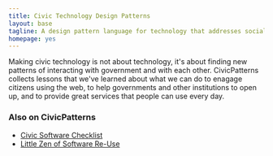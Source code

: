 ```yaml
---
title: Civic Technology Design Patterns
layout: base
tagline: A design pattern language for technology that addresses social political and governance-related problems.
homepage: yes
---
```


Making civic technology is not about technology, it's about finding new patterns of interacting with government and with each other. CivicPatterns collects lessons that we've learned about what we can do to enagage citizens using the web, to help governments and other institutions to open up, and to provide great services that people can use every day.

### Also on CivicPatterns

* [Civic Software Checklist](/checklist)
* [Little Zen of Software Re-Use](/reuse-zen)
